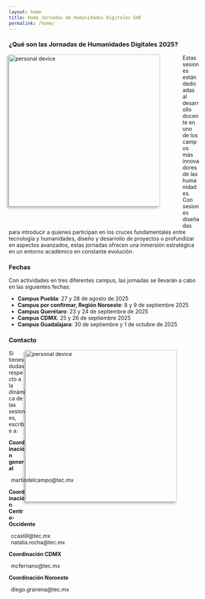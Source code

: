 ```yaml
---
layout: home
title: Home Jornadas de Humanidades Digitales EHE
permalink: /home/
---
```


### ¿Qué son las Jornadas de Humanidades Digitales 2025?
<img src="{{ '/assets/img/img12.jpg' | relative_url }}" alt="personal device" width="400" style="float: left; box-shadow: -4px 4px 6px rgba(0,0,0,0.3); margin: 0 60px 50px 0;">
Estas sesiones están dedicadas al desarrollo docente en uno de los campos más innovadores
de las humanidades. Con sesiones diseñadas para introducir a quienes participan en
los cruces fundamentales entre tecnología y humanidades, diseño y desarrollo de proyectos
o profundizar en aspectos avanzados, estas jornadas ofrecen una inmersión estratégica en un
entorno académico en constante evolución.


### Fechas

Con actividades en tres diferentes campus, las jornadas se llevarán a cabo en las siguientes fechas:

- <i class="fas fa-calendar-alt"></i>  **Campus Puebla**: 27 y 28 de agosto de 2025
- <i class="fas fa-calendar-alt"></i>  **Campus por confirmar, Región Noroeste**: 8 y 9 de septiembre 2025   
- <i class="fas fa-calendar-alt"></i>  **Campus Querétaro**: 23 y 24 de septiembre de 2025
- <i class="fas fa-calendar-alt"></i>  **Campus CDMX**: 25 y 26 de septiembre 2025   
- <i class="fas fa-calendar-alt"></i>  **Campus Guadalajara**: 30 de septiembre y 1 de octubre de 2025


### Contacto
<img src="{{ '/assets/img/img13.jpg' | relative_url }}" alt="personal device" width="400" style="float: right; box-shadow: -4px 4px 6px rgba(0,0,0,0.3); margin: 0 60px 50px 0;">

Si tienes dudas respecto a la dinámica de las sesiones, escribe a:

**Coordinación general**  

<div style="display: flex; align-items: center; gap: 6px;">
<i class="fas fa-envelope"></i> <span>martindelcampo@tec.mx</span>
</div>



**Coordinación Centro-Occidente**  

<div style="display: flex; align-items: center; gap: 6px;">
  <i class="fas fa-envelope"></i> <span>ccastill@tec.mx</span>
</div>
<div style="display: flex; align-items: center; gap: 6px;">
  <i class="fas fa-envelope"></i> <span>natalia.rocha@tec.mx</span>
</div>



**Coordinación CDMX**  

<div style="display: flex; align-items: center; gap: 6px;">
  <i class="fas fa-envelope"></i> <span>mcfernano@tec.mx</span>
</div>

**Coordinación Noroeste**  

<div style="display: flex; align-items: center; gap: 6px;">
  <i class="fas fa-envelope"></i> <span>diego.granena@tec.mx</span>
</div>
